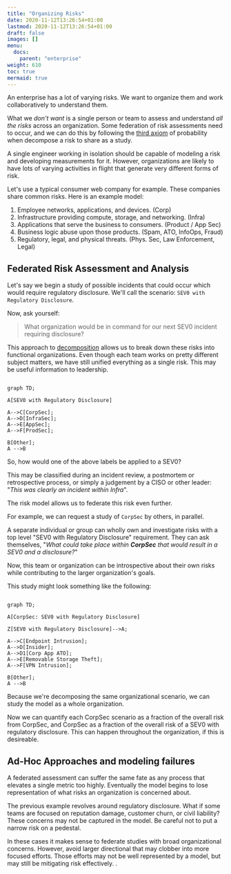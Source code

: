 ```yaml
---
title: "Organizing Risks"
date: 2020-11-12T13:26:54+01:00
lastmod: 2020-11-12T13:26:54+01:00
draft: false
images: []
menu:
  docs:
    parent: "enterprise"
weight: 610
toc: true
mermaid: true
---
```


An enterprise has a lot of varying risks. We want to organize them and work collaboratively to understand them. 

What we _don't want_ is a single person or team to assess and understand _all the risks_ across an organization. Some federation of risk assessments need to occur, and we can do this by following the [third axiom](/docs/intro/risk/#probability) of probability when decompose a risk to share as a study.

A single engineer working in isolation should be capable of modeling a risk and developing measurements for it. However, organizations are likely to have lots of varying activities in flight that generate very different forms of risk.

Let's use a typical consumer web company for example. These companies share common risks. Here is an example  model:

1. Employee networks, applications, and devices. (Corp)
2. Infrastructure providing compute, storage, and networking. (Infra)
3. Applications that serve the business to consumers. (Product / App Sec)
4. Business logic abuse upon those products. (Spam, ATO, InfoOps, Fraud)
5. Regulatory, legal, and physical threats. (Phys. Sec, Law Enforcement, Legal)

## Federated Risk Assessment and Analysis
Let's say we begin a study of possible incidents that could occur which would require regulatory disclosure. We'll call the scenario: `SEV0 with Regulatory Disclosure`. 

Now, ask yourself: 

> What organization would be in command for our next SEV0 incident requiring disclosure?

This approach to [decomposition](/docs/intro/scenarios/#view-scenarios-as-a-hierarchy) allows us to break down these risks into functional organizations. Even though each team works on pretty different subject matters, we have still unified everything as a single risk. This may be useful information to leadership.  


```mermaid  

graph TD;  

A[SEV0 with Regulatory Disclosure]
  
A-->C[CorpSec];  
A-->D[InfraSec];  
A-->E[AppSec];
A-->F[ProdSec];

B[Other];
A -->B
```
So, how would one of the above labels be applied to a SEV0? 

This may be classified during an incident review, a postmortem or retrospective process, or simply a judgement by a CISO or other leader: "_This was clearly an incident within Infra_". 

The risk model allows us to federate this risk even further.

For example, we can request a study of `CorpSec` by others, in parallel.

A separate individual or group can wholly own and investigate risks with a top level "SEV0 with Regulatory Disclosure" requirement. They can ask themselves, "_What could take place within **CorpSec** that would result in a SEV0 and a disclosure?_" 

Now, this team or organization can be introspective about their own risks while contributing to the larger organization's goals. 

This study might look something like the following:

```mermaid  

graph TD;  

A[CorpSec: SEV0 with Regulatory Disclosure]

Z[SEV0 with Regulatory Disclosure]-->A;
  
A-->C[Endpoint Intrusion];  
A-->D[Insider]; 
A-->D1[Corp App ATO];  
A-->E[Removable Storage Theft];
A-->F[VPN Intrusion];

B[Other];
A -->B
```

Because we're decomposing the same organizational scenario, we can study the model as a whole organization. 

Now we can quantify each CorpSec scenario as a fraction of the overall risk from CorpSec, and CorpSec as a fraction of the overall risk of a SEV0 with regulatory disclosure. This can happen throughout the organization, if this is desireable. 

## Ad-Hoc Approaches and modeling failures
A federated assessment can suffer the same fate as any process that elevates a single metric too highly. Eventually the model begins to lose representation of what risks an organization is concerned about.

The previous example revolves around regulatory disclosure. What if some teams are focused on reputation damage, customer churn, or civil liability? These concerns may not be captured in the model. Be careful not to put a narrow risk on a pedestal.

In these cases it makes sense to federate studies with broad organizational concerns. However, avoid larger directional that may clobber into more focused efforts. Those efforts may not be well represented by a model, but may still be mitigating risk effectively. . 